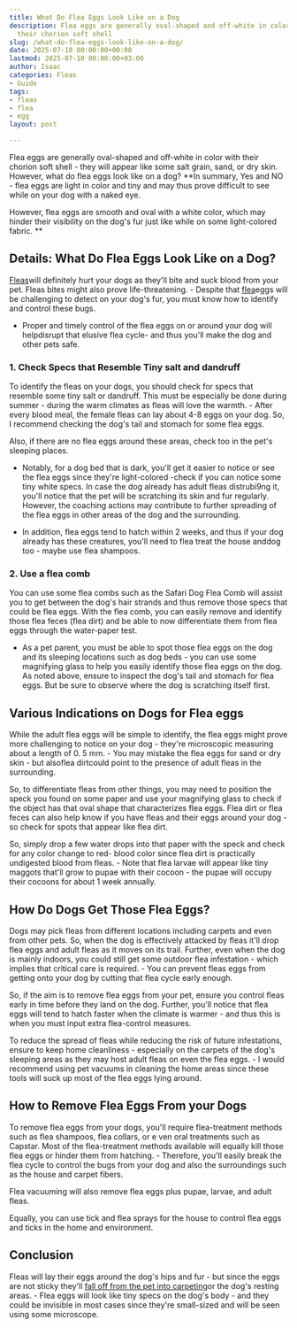 ```yaml
---
title: What Do Flea Eggs Look Like on a Dog
description: Flea eggs are generally oval-shaped and off-white in color with 
  their chorion soft shell
slug: /what-do-flea-eggs-look-like-on-a-dog/
date: 2025-07-10 00:00:00+00:00
lastmod: 2025-07-10 00:00:00+03:00
author: Isaac
categories: Fleas
- Guide
tags:
- fleas
- flea
- egg
layout: post

---
```

Flea eggs are generally oval-shaped and off-white in color with their chorion soft shell - they will appear like some salt grain, sand, or dry skin. However, what do flea eggs look like on a dog? **In summary, Yes and NO - flea eggs are light in color and tiny and may thus prove difficult to see while on your dog with a naked eye.

However, flea eggs are smooth and oval with a white color, which may hinder their visibility on the dog's fur just like while on some light-colored fabric. **

##  Details: What Do Flea Eggs Look Like on a Dog?

[Fleas](https://pestpolicy.com/flea-eggs-vs-dandruff/)will definitely hurt your dogs as they'll bite and suck blood from your pet. Fleas bites might also prove life-threatening. - Despite that [flea](https://pestpolicy.com/how-long-do-flea-eggs-take-to-hatch/)eggs will be challenging to detect on your dog's fur, you must know how to identify and control these bugs.

- Proper and timely control of the flea eggs on or around your dog will helpdisrupt that elusive flea cycle- and thus you'll make the dog and other pets safe.

###  1. Check Specs that Resemble Tiny salt and dandruff

To identify the fleas on your dogs, you should check for specs that resemble some tiny salt or dandruff. This must be especially be done during summer - during the warm climates as fleas will love the warmth. - After every blood meal, the female fleas can lay about 4-8 eggs on your dog. So, I recommend checking the dog's tail and stomach for some flea eggs.

Also, if there are no flea eggs around these areas, check too in the pet's sleeping places.

- Notably, for a dog bed that is dark, you'll get it easier to notice or see the flea eggs since they're light-colored -check if you can notice some tiny white specs. In case the dog already has adult fleas distrubi9ng it, you'll notice that the pet will be scratching its skin and fur regularly. However, the coaching actions may contribute to further spreading of the flea eggs in other areas of the dog and the surrounding.

- In addition, flea eggs tend to hatch within 2 weeks, and thus if your dog already has these creatures, you'll need to flea treat the house anddog too - maybe use flea shampoos.

###  2. Use a flea comb

You can use some flea combs such as the Safari Dog Flea Comb will assist you to get between the dog's hair strands and thus remove those specs that could be flea eggs. With the flea comb, you can easily remove and identify those flea feces (flea dirt) and be able to now differentiate them from flea eggs through the water-paper test.

- As a pet parent, you must be able to spot those flea eggs on the dog and its sleeping locations such as dog beds - you can use some magnifying glass to help you easily identify those flea eggs on the dog. As noted above, ensure to inspect the dog's tail and stomach for flea eggs. But be sure to observe where the dog is scratching itself first.

##  Various Indications on Dogs for Flea eggs

While the adult flea eggs will be simple to identify, the flea eggs might prove more challenging to notice on your dog - they're microscopic measuring about a length of 0. 5 mm. - You may mistake the flea eggs for sand or dry skin - but alsoflea dirtcould point to the presence of adult fleas in the surrounding.

So, to differentiate fleas from other things, you may need to position the speck you found on some paper and use your magnifying glass to check if the object has that oval shape that characterizes flea eggs. Flea dirt or flea feces can also help know if you have fleas and their eggs around your dog - so check for spots that appear like flea dirt.

So, simply drop a few water drops into that paper with the speck and check for any color change to red- blood color since flea dirt is practically undigested blood from fleas. - Note that flea larvae will appear like tiny maggots that'll grow to pupae with their cocoon - the pupae will occupy their cocoons for about 1 week annually.

##  How Do Dogs Get Those Flea Eggs?

Dogs may pick fleas from different locations including carpets and even from other pets. So, when the dog is effectively attacked by fleas it'll drop flea eggs and adult fleas as it moves on its trail. Further, even when the dog is mainly indoors, you could still get some outdoor flea infestation - which implies that critical care is required. - You can prevent fleas eggs from getting onto your dog by cutting that flea cycle early enough.

So, if the aim is to remove flea eggs from your pet, ensure you control fleas early in time before they land on the dog. Further, you'll notice that flea eggs will tend to hatch faster when the climate is warmer - and thus this is when you must input extra flea-control measures.

To reduce the spread of fleas while reducing the risk of future infestations, ensure to keep home cleanliness - especially on the carpets of the dog's sleeping areas as they may host adult fleas on even the flea eggs. - I would recommend using pet vacuums in cleaning the home areas since these tools will suck up most of the flea eggs lying around.

##  How to Remove Flea Eggs From your Dogs

To remove flea eggs from your dogs, you'll require flea-treatment methods such as flea shampoos, flea collars, or e ven oral treatments such as Capstar. Most of the flea-treatment methods available will equally kill those flea eggs or hinder them from hatching. - Therefore, you'll easily break the flea cycle to control the bugs from your dog and also the surroundings such as the house and carpet fibers.

Flea vacuuming will also remove flea eggs plus pupae, larvae, and adult fleas.

Equally, you can use tick and flea sprays for the house to control flea eggs and ticks in the home and environment.

##  Conclusion

Fleas will lay their eggs around the dog's hips and fur - but since the eggs are not sticky they'll [fall off from the pet into carpeting](https://pestpolicy.com/where-do-fleas-lay-eggs/)or the dog's resting areas. - Flea eggs will look like tiny specs on the dog's body - and they could be invisible in most cases since they're small-sized and will be seen using some microscope.